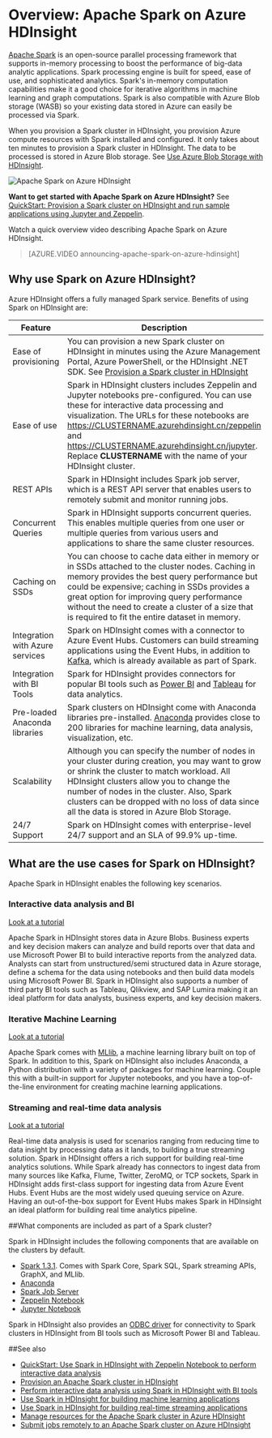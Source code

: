 <!-- not suitable for Mooncake -->

<properties 
	pageTitle="An overview of Apache Spark in HDInsight | Windows Azure" 
	description="An introduction to Apache Spark in HDInsight and scenarios in which to use Spark on HDInsight in your applications." 
	services="hdinsight" 
	documentationCenter="" 
	authors="nitinme" 
	manager="paulettm" 
	editor="cgronlun"
	tags="azure-portal"/>

<tags
	ms.service="hdinsight"
	ms.date="09/30/2015"
	wacn.date=""/>

# Overview: Apache Spark on Azure HDInsight 
 
<a href="http://spark.apache.org/" target="_blank">Apache Spark</a> is an open-source parallel processing framework that supports in-memory processing to boost the performance of big-data analytic applications. Spark processing engine is built for speed, ease of use, and sophisticated analytics. Spark's in-memory computation capabilities make it a good choice for iterative algorithms in machine learning and graph computations. Spark is also compatible with Azure Blob storage (WASB) so your existing data stored in Azure can easily be processed via Spark.

When you provision a Spark cluster in HDInsight, you provision Azure compute resources with Spark installed and configured. It only takes about ten minutes to provision a Spark cluster in HDInsight. The data to be processed is stored in Azure Blob storage. See [Use Azure Blob Storage with HDInsight][hdinsight-storage].

![Apache Spark on Azure HDInsight](./media/hdinsight-apache-spark-overview/SparkArchitecture.png  "Apache Spark on Azure HDInsight")


**Want to get started with Apache Spark on Azure HDInsight?** See [QuickStart: Provision a Spark cluster on HDInsight and run sample applications using Jupyter and Zeppelin](/documentation/articles/hdinsight-apache-spark-zeppelin-notebook-jupyter-spark-sql).



Watch a quick overview video describing Apache Spark on Azure HDInsight.

> [AZURE.VIDEO announcing-apache-spark-on-azure-hdinsight]

## Why use Spark on Azure HDInsight? 

Azure HDInsight offers a fully managed Spark service. Benefits of using Spark on HDInsight are:

| Feature                             | Description       |
|-------------------------------------|-------------------|
| Ease of provisioning            | You can provision a new Spark cluster on HDInsight in minutes using the Azure Management Portal, Azure PowerShell, or the HDInsight .NET SDK. See [Provision a Spark cluster in HDInsight](/documentation/articles/hdinsight-apache-spark-provision-clusters) |
| Ease of use                     | Spark in HDInsight clusters includes Zeppelin and Jupyter notebooks pre-configured. You can use these for interactive data processing and visualization. The URLs for these notebooks are https://CLUSTERNAME.azurehdinsight.cn/zeppelin and https://CLUSTERNAME.azurehdinsight.cn/jupyter. Replace __CLUSTERNAME__ with the name of your HDInsight cluster.|
| REST APIs                       | Spark in HDInsight includes Spark job server, which is a REST API server that enables users to remotely submit and monitor running jobs. |
| Concurrent Queries              | Spark in HDInsight supports concurrent queries. This enables multiple queries from one user or multiple queries from various users and applications to share the same cluster resources. |
| Caching on SSDs                 | You can choose to cache data either in memory or in SSDs attached to the cluster nodes. Caching in memory provides the best query performance but could be expensive; caching in SSDs provides a great option for improving query performance without the need to create a cluster of a size that is required to fit the entire dataset in memory.|
| Integration with Azure services | Spark on HDInsight comes with a connector to Azure Event Hubs. Customers can build streaming applications using the Event Hubs, in addition to [Kafka](http://kafka.apache.org/), which is already available as part of Spark. |
| Integration with BI Tools       | Spark for HDInsight provides connectors for popular BI tools such as [Power BI](http://www.powerbi.com/) and [Tableau](http://www.tableau.com/products/desktop) for data analytics.|
| Pre-loaded Anaconda libraries        | Spark clusters on HDInsight come with Anaconda libraries pre-installed. [Anaconda](http://docs.continuum.io/anaconda/) provides close to 200 libraries for machine learning, data analysis, visualization, etc.|
| Scalability                     | Although you can specify the number of nodes in your cluster during creation, you may want to grow or shrink the cluster to match workload. All HDInsight clusters allow you to change the number of nodes in the cluster. Also, Spark clusters can be dropped with no loss of data since all the data is stored in Azure Blob Storage. |
| 24/7 Support					  | Spark on HDInsight comes with  enterprise-level 24/7 support and an SLA of 99.9% up-time.|



## What are the use cases for Spark on HDInsight?

Apache Spark in HDInsight enables the following key scenarios.

### Interactive data analysis and BI

[Look at a tutorial](/documentation/articles/hdinsight-apache-spark-use-bi-tools)

Apache Spark in HDInsight stores data in Azure Blobs. Business experts and key decision makers can analyze and build reports over that data and use Microsoft Power BI to build interactive reports from the analyzed data. Analysts can start from unstructured/semi structured data in Azure storage, define a schema for the data using notebooks and then build data models using Microsoft Power BI. Spark in HDInsight also supports a number of third party BI tools such as Tableau, Qlikview, and SAP Lumira making it an ideal platform for data analysts, business experts, and key decision makers.

### Iterative Machine Learning

[Look at a tutorial](/documentation/articles/hdinsight-apache-spark-ipython-notebook-machine-learning)

Apache Spark comes with [MLlib](http://spark.apache.org/mllib/), a machine learning library built on top of Spark. In addition to this, Spark on HDInsight also includes Anaconda, a Python distribution with a variety of packages for machine learning. Couple this with a built-in support for Jupyter notebooks, and you have a top-of-the-line environment for creating machine learning applications.  

### Streaming and real-time data analysis

[Look at a tutorial](/documentation/articles/hdinsight-apache-spark-csharp-apache-zeppelin-eventhub-streaming)

Real-time data analysis is used for scenarios ranging from reducing time to data insight by processing data as it lands, to building a true streaming solution. Spark in HDInsight offers a rich support for building real-time analytics solutions. While Spark already has connectors to ingest data from many sources like Kafka, Flume, Twitter, ZeroMQ, or TCP sockets, Spark in HDInsight adds first-class support for ingesting data from Azure Event Hubs. Event Hubs are the most widely used queuing service on Azure. Having an out-of-the-box support for Event Hubs makes Spark in HDInsight an ideal platform for building real time analytics pipeline.

##<a name="next-steps"></a>What components are included as part of a Spark cluster?

Spark in HDInsight includes the following components that are available on the clusters by default.

- [Spark 1.3.1](https://spark.apache.org/docs/1.3.1/). Comes with Spark Core, Spark SQL, Spark streaming APIs, GraphX, and MLlib.
- [Anaconda](http://docs.continuum.io/anaconda/)
- [Spark Job Server](https://github.com/spark-jobserver/spark-jobserver)
- [Zeppelin Notebook](https://zeppelin.incubator.apache.org)
- [Jupyter Notebook](https://jupyter.org)

Spark in HDInsight also provides an [ODBC driver](http://go.microsoft.com/fwlink/?LinkId=616229) for connectivity to Spark clusters in HDInsight from BI tools such as Microsoft Power BI and Tableau.

##<a name="see-also"></a>See also

* [QuickStart: Use Spark in HDInsight with Zeppelin Notebook to perform interactive data analysis](/documentation/articles/hdinsight-apache-spark-zeppelin-notebook-jupyter-spark-sql)
* [Provision an Apache Spark cluster in HDInsight](/documentation/articles/hdinsight-apache-spark-provision-clusters)
* [Perform interactive data analysis using Spark in HDInsight with BI tools](/documentation/articles/hdinsight-apache-spark-use-bi-tools)
* [Use Spark in HDInsight for building machine learning applications](/documentation/articles/hdinsight-apache-spark-ipython-notebook-machine-learning)
* [Use Spark in HDInsight for building real-time streaming applications](/documentation/articles/hdinsight-apache-spark-csharp-apache-zeppelin-eventhub-streaming)
* [Manage resources for the Apache Spark cluster in Azure HDInsight](/documentation/articles/hdinsight-apache-spark-resource-manager)
* [Submit jobs remotely to an Apache Spark cluster on Azure HDInsight](/documentation/articles/hdinsight-apache-spark-job-server)


[hdinsight-storage]: /documentation/articles/hdinsight-use-blob-storage
